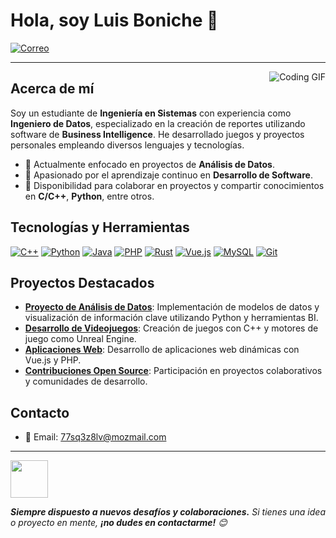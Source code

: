 
# Hola, soy Luis Boniche 👋

[![Correo](https://img.shields.io/badge/Email-77sq3z8lv@mozmail.com-c14438?style=flat-square&logo=Gmail&logoColor=white)](mailto:77sq3z8lv@mozmail.com)

---

<img align="right" alt="Coding GIF" src="https://raw.githubusercontent.com/haoruilee/haoruilee/master/pic/pusheencode.gif" />

## Acerca de mí

Soy un estudiante de **Ingeniería en Sistemas** con experiencia como **Ingeniero de Datos**, especializado en la creación de reportes utilizando software de **Business Intelligence**. He desarrollado juegos y proyectos personales empleando diversos lenguajes y tecnologías.

- 🔭 Actualmente enfocado en proyectos de **Análisis de Datos**.
- 🌱 Apasionado por el aprendizaje continuo en **Desarrollo de Software**.
- 💬 Disponibilidad para colaborar en proyectos y compartir conocimientos en **C/C++**, **Python**, entre otros.

## Tecnologías y Herramientas

[![C++](https://img.shields.io/badge/C%2B%2B-00599C?style=flat-square&logo=c%2B%2B&logoColor=white)]()
[![Python](https://img.shields.io/badge/Python-3776AB?style=flat-square&logo=python&logoColor=white)]()
[![Java](https://img.shields.io/badge/Java-007396?style=flat-square&logo=java&logoColor=white)]()
[![PHP](https://img.shields.io/badge/PHP-777BB4?style=flat-square&logo=php&logoColor=white)]()
[![Rust](https://img.shields.io/badge/Rust-000000?style=flat-square&logo=rust&logoColor=white)]()
[![Vue.js](https://img.shields.io/badge/Vue.js-4FC08D?style=flat-square&logo=vue.js&logoColor=white)]()
[![MySQL](https://img.shields.io/badge/MySQL-4479A1?style=flat-square&logo=mysql&logoColor=white)]()
[![Git](https://img.shields.io/badge/Git-F05032?style=flat-square&logo=git&logoColor=white)]()

## Proyectos Destacados

- **[Proyecto de Análisis de Datos](#)**: Implementación de modelos de datos y visualización de información clave utilizando Python y herramientas BI.
- **[Desarrollo de Videojuegos](#)**: Creación de juegos con C++ y motores de juego como Unreal Engine.
- **[Aplicaciones Web](#)**: Desarrollo de aplicaciones web dinámicas con Vue.js y PHP.
- **[Contribuciones Open Source](#)**: Participación en proyectos colaborativos y comunidades de desarrollo.

## Contacto

- 📧 Email: [77sq3z8lv@mozmail.com](mailto:77sq3z8lv@mozmail.com)

---

<img src="https://media.giphy.com/media/LnQjpWaON8nhr21vNW/giphy.gif" width="60"> 

<em><b>Siempre dispuesto a nuevos desafíos y colaboraciones.</b> Si tienes una idea o proyecto en mente, <b>¡no dudes en contactarme!</b> 😊</em>
